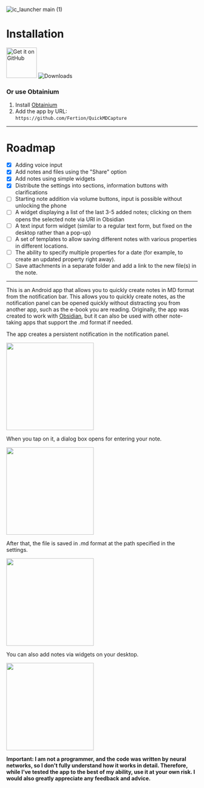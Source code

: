 ![ic_launcher main (1)](https://github.com/user-attachments/assets/dbfb65c5-6e39-4880-8392-8965f19c87ea)

# Installation

[<img src="https://github.com/user-attachments/assets/d34542fa-ba2b-43ed-a942-a73a66f69529"
    alt="Get it on GitHub"
    height="80">](https://github.com/Fertion/QuickMDCapture/releases/latest)
![Downloads](https://img.shields.io/github/downloads/Fertion/QuickMDCapture/total)

### Or use Obtainium

1. Install [Obtainium](https://github.com/ImranR98/Obtainium/blob/main/README.md#installation)
2. Add the app by URL:  
   `https://github.com/Fertion/QuickMDCapture`

---

# Roadmap

- [x] Adding voice input
- [x] Add notes and files using the "Share" option
- [x] Add notes using simple widgets
- [x] Distribute the settings into sections, information buttons with clarifications
- [ ] Starting note addition via volume buttons, input is possible without unlocking the phone
- [ ] A widget displaying a list of the last 3-5 added notes; clicking on them opens the selected note via URI in Obsidian
- [ ] A text input form widget (similar to a regular text form, but fixed on the desktop rather than a pop-up)
- [ ] A set of templates to allow saving different notes with various properties in different locations.
- [ ] The ability to specify multiple properties for a date (for example, to create an updated property right away).
- [ ] Save attachments in a separate folder and add a link to the new file(s) in the note.

---

This is an Android app that allows you to quickly create notes in MD format from the notification bar. This allows you to quickly create notes, as the notification panel can be opened quickly without distracting you from another app, such as the e-book you are reading. Originally, the app was created to work with [Obsidian](https://obsidian.md/), but it can also be used with other note-taking apps that support the .md format if needed.

The app creates a persistent notification in the notification panel.

<img src="https://github.com/user-attachments/assets/23ae3d30-35bd-4b33-b49f-4b7ba2d5f1bd" width="230"/>

When you tap on it, a dialog box opens for entering your note.

<img src="https://github.com/user-attachments/assets/6688ea07-d264-42a6-82c2-f8b0b7e8e596" width="230"/>

After that, the file is saved in .md format at the path specified in the settings.

<img src="https://github.com/user-attachments/assets/d09754d5-a94b-43e2-80c6-9d8f68ba55f9" width="230"/>

You can also add notes via widgets on your desktop.

<img src="https://github.com/user-attachments/assets/ca0be0b9-4801-4bdf-a56d-3b93da9b2e7c" width="230"/>

**Important: I am not a programmer, and the code was written by neural networks, so I don't fully understand how it works in detail. Therefore, while I’ve tested the app to the best of my ability, use it at your own risk. I would also greatly appreciate any feedback and advice.**
